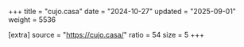 +++
title = "cujo.casa"
date = "2024-10-27"
updated = "2025-09-01"
weight = 5536

[extra]
source = "https://cujo.casa/"
ratio = 54
size = 5
+++
